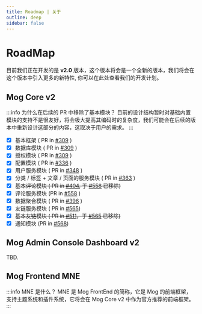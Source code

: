```yaml
---
title: Roadmap | 关于
outline: deep
sidebar: false
---
```


# RoadMap

目前我们正在开发的是 **v2.0** 版本，这个版本将会是一个全新的版本，我们将会在这个版本中引入更多的新特性, 你可以在此处查看我们的开发计划。

## Mog Core v2

:::info 为什么在后续的 PR 中移除了基本模块？
目前的设计结构暂时对基础内置模块的支持不是很友好，将会极大提高其编码时的复杂度，我们可能会在后续的版本中重新设计这部分的内容，这取决于用户的需求。
:::

- [x] 基本框架 ( PR in [#309](https://github.com/mogland/core/pull/309) )
- [x] 数据库模块 ( PR in [#309](https://github.com/mogland/core/pull/309) ) 
- [x] 授权模块 ( PR in [#309](https://github.com/mogland/core/pull/309) ) 
- [x] 配置模块 ( PR in [#336](https://github.com/mogland/core/pull/336) )
- [x] 用户服务模块 ( PR in [#348](https://github.com/mogland/core/pull/348) )
- [x] 分类 / 标签 + 文章 / 页面的服务模块 ( PR in [#363](https://github.com/mogland/core/pull/363) )
- [x] ~~基本评论模块 ( PR in [#404](https://github.com/mogland/core/pull/404), 于 [#558](https://github.com/mogland/core/pull/558) 已移除)~~ 
- [x] 评论服务模块 (PR in [#558](https://github.com/mogland/core/pull/558) )
- [x] 数据聚合模块 ( PR in [#396](https://github.com/mogland/core/pull/396) ) 
- [x] 友链服务模块 ( PR in [#565](https://github.com/mogland/core/pull/565))
- [x] ~~基本友链模块 ( PR in [#511](https://github.com/mogland/core/pull/511)，于 [#565](https://github.com/mogland/core/pull/565) 已移除)~~
- [x] 通知模块 (PR in [#568](https://github.com/mogland/core/pull/568))

## Mog Admin Console Dashboard v2

TBD.

## Mog Frontend MNE <Badge text="Beta" color="blue" small/>

:::info MNE 是什么？
MNE 是 Mog FrontEnd 的简称，它是 Mog 的前端框架，支持主题系统和插件系统，它将会在 Mog Core v2 中作为官方推荐的前端框架。
:::